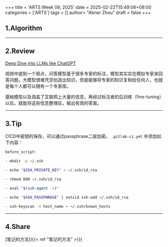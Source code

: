+++
title = 'ARTS Week 08, 2025'
date = 2025-02-22T15:49:06+08:00
categories = ['ARTS']
tags = []
author=  "Abner Zhou"
draft = false
+++
## 1.Algorithm



---

## 2.Review

[Deep Dive into LLMs like ChatGPT](https://www.youtube.com/watch?v=7xTGNNLPyMI)

视频中提到一个观点，问答模型基于很多专家的标注，模型其实实在模拟专家来回答问题。大模型很难凭空创造出知识，但是能够将专家的知识复制给任何人，也就是每个人都可以拥有一个专家库。

基础模型以及涵盖了互联网上大量的信息，再经过标注者的后训练（fine-tuning）以后，就能将这些信息整理后，输出有效的答案。

---

## 3.Tip

CICD中密钥的保存，可以通过passphrase二层加密。 `.gitlab-ci.yml` 中添加如下内容：

```bash
before_script:

- mkdir -p ~/.ssh

- echo "$SSH_PRIVATE_KEY" > ~/.ssh/id_rsa

- chmod 600 ~/.ssh/id_rsa

- eval "$(ssh-agent -s)"

- echo "$SSH_PASSPHRASE" | setsid ssh-add ~/.ssh/id_rsa

- ssh-keyscan -H host_name > ~/.ssh/known_hosts
```

---

## 4.Share

[笔记的方法]({{< ref "笔记的方法" >}})